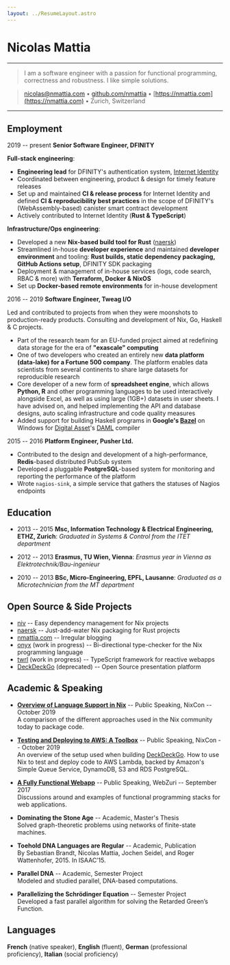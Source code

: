 ```yaml
---
layout: ../ResumeLayout.astro
---
```


# Nicolas Mattia

---

> I am a software engineer with a passion for functional programming,\
>  correctness and robustness. I like simple solutions.

> <nicolas@nmattia.com>
> • [github.com/nmattia](https://github.com/nmattia)
> • [https://nmattia.com](https://nmattia.com)
> • Zurich, Switzerland

---

## Employment

2019 -- present **Senior Software Engineer, DFINITY**

**Full-stack engineering**:

- **Engineering lead** for DFINITY's authentication system, [Internet Identity](https://github.com/dfinity/internet-identity)
- Coordinated between engineering, product & design for timely feature releases
- Set up and maintained **CI & release process** for Internet Identity and defined **CI & reproducibility best practices** in the scope of DFINITY's (WebAssembly-based) canister smart contract development
- Actively contributed to Internet Identity (**Rust & TypeScript**)

**Infrastructure/Ops engineering**:

- Developed a new **Nix-based build tool for Rust** ([naersk](https://github.com/nix-community/naersk))
- Streamlined in-house **developer experience** and maintained **developer environment** and tooling: **Rust builds, static dependency packaging, GitHub Actions setup**, DFINITY SDK packaging
- Deployment & management of in-house services (logs, code search, RBAC & more) with **Terraform, Docker & NixOS**
- Set up **Docker-based remote environments** for in-house development

2016 -- 2019 **Software Engineer, Tweag I/O**

Led and contributed to projects from when they were moonshots to
production-ready products. Consulting and development of Nix, Go, Haskell & C projects.

- Part of the research team for an EU-funded project aimed
  at redefining data storage for the era of **"exascale" computing**
- One of two developers who created an entirely new **data platform (data-lake)
  for a Fortune 500 company**. The platform enables data scientists
  from several continents to share large datasets for reproducible
  research
- Core developer of a new form of **spreadsheet engine**, which
  allows **Python, R** and other programming languages to be used interactively
  alongside Excel, as well as using large (1GB+) datasets in user sheets. I
  have advised on, and helped implementing the API and database designs, auto
  scaling infrastructure and code quality measures
- Added support for building Haskell programs in **Google's [Bazel]** on Windows
  for [Digital Asset][DA]'s [DAML] compiler

2015 -- 2016 **Platform Engineer, Pusher Ltd.**

- Contributed to the design and development of a high-performance, **Redis**-based
  distributed PubSub system
- Developed a pluggable **PostgreSQL**-based system for monitoring and reporting the performance
  of the platform
- Wrote `nagios-sink`, a simple service that gathers the statuses of Nagios
  endpoints

[tweag]: https://tweag.io
[Bazel]: https://bazel.build/
[DA]: https://digitalasset.com/
[DAML]: https://daml.com/
[DFNITY]: https://dfinity.org

## Education

- 2013 -- 2015 **Msc, Information Technology & Electrical Engineering, ETHZ, Zurich**: _Graduated in *Systems & Control* from the *ITET* department_

- 2012 -- 2013 **Erasmus, TU Wien, Vienna**: _Erasmus year in Vienna as *Elektrotechnik/Bau-ingenieur*_

- 2010 -- 2013 **BSc, Micro-Engineering, EPFL, Lausanne**: _Graduated as a *Microtechnician* from the *MT* department_

## Open Source & Side Projects

- [niv](https://github.com/nmattia/niv/) -- Easy dependency management for Nix projects
- [naersk](https://github.com/nix-community/naersk/) -- Just-add-water Nix packaging for Rust projects
- [nmattia.com](https://www.nmattia.com) -- Irregular blogging
- [onyx](https://github.com/nmattia/onyx/) (work in progress) -- Bi-directional type-checker for the Nix programming language
- [twrl](https://twrl.dev) (work in progress) -- TypeScript framework for reactive webapps
- [DeckDeckGo](https://deckdeckgo.com/) (deprecated) -- Open Source presentation platform

## Academic & Speaking

- **[Overview of Language Support in Nix](https://www.youtube.com/watch?v=nXDumHZI2zg)** -- Public Speaking, NixCon -- October 2019\
   A comparison of the different approaches used in the Nix community today to
  package code.

- **[Testing and Deploying to AWS: A Toolbox](https://www.youtube.com/watch?v=lHtIvsDnH0Q)** -- Public Speaking, NixCon -- October 2019\
  An overview of the setup used when building
  [DeckDeckGo](https://deckdeckgo.com). How to use Nix to test and deploy
  code to AWS Lambda, backed by Amazon's Simple Queue Service, DynamoDB, S3
  and RDS PostgreSQL.

- **[A Fully Functional Webapp](https://www.youtube.com/watch?v=amTG4sGbXsk)** -- Public Speaking, WebZuri -- September 2017\
  Discussions around and examples of functional programming stacks for web
  applications.

- **Dominating the Stone Age** -- Academic, Master's Thesis\
  Solved graph-theoretic problems using networks of finite-state machines.

- **Toehold DNA Languages are Regular** -- Academic, Publication\
  By Sebastian Brandt, Nicolas Mattia, Jochen Seidel, and Roger Wattenhofer, 2015. In ISAAC’15.

- **Parallel DNA** -- Academic, Semester Project\
  Modeled and studied parallel, DNA-based computations.

- **Parallelizing the Schrödinger Equation** -- Semester Project\
  Developed a fast parallel algorithm for solving the Retarded Green’s Function.

## Languages

**French** (native speaker), **English** (fluent), **German** (professional proficiency), **Italian** (social proficiency)
